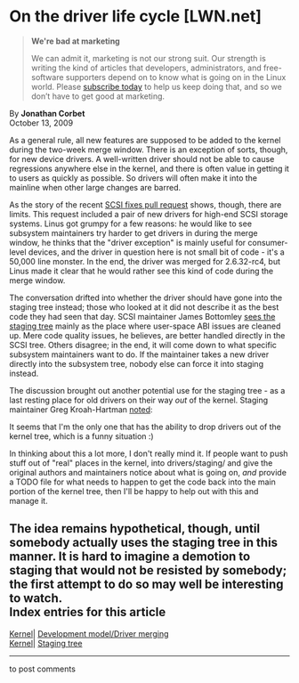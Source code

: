 # On the driver life cycle [LWN.net]

> **We're bad at marketing**
> 
> We can admit it, marketing is not our strong suit. Our strength is writing the kind of articles that developers, administrators, and free-software supporters depend on to know what is going on in the Linux world. Please [subscribe today](/Promo/nsn-bad/subscribe) to help us keep doing that, and so we don’t have to get good at marketing. 

By **Jonathan Corbet**  
October 13, 2009 

As a general rule, all new features are supposed to be added to the kernel during the two-week merge window. There is an exception of sorts, though, for new device drivers. A well-written driver should not be able to cause regressions anywhere else in the kernel, and there is often value in getting it to users as quickly as possible. So drivers will often make it into the mainline when other large changes are barred. 

As the story of the recent [SCSI fixes pull request](/Articles/356778/) shows, though, there are limits. This request included a pair of new drivers for high-end SCSI storage systems. Linus got grumpy for a few reasons: he would like to see subsystem maintainers try harder to get drivers in during the merge window, he thinks that the "driver exception" is mainly useful for consumer-level devices, and the driver in question here is not small bit of code - it's a 50,000 line monster. In the end, the driver was merged for 2.6.32-rc4, but Linus made it clear that he would rather see this kind of code during the merge window. 

The conversation drifted into whether the driver should have gone into the staging tree instead; those who looked at it did not describe it as the best code they had seen that day. SCSI maintainer James Bottomley [sees the staging tree](/Articles/356780/) mainly as the place where user-space ABI issues are cleaned up. Mere code quality issues, he believes, are better handled directly in the SCSI tree. Others disagree; in the end, it will come down to what specific subsystem maintainers want to do. If the maintainer takes a new driver directly into the subsystem tree, nobody else can force it into staging instead. 

The discussion brought out another potential use for the staging tree - as a last resting place for old drivers on their way _out_ of the kernel. Staging maintainer Greg Kroah-Hartman [noted](/Articles/356783/): 

It seems that I'm the only one that has the ability to drop drivers out of the kernel tree, which is a funny situation :) 

In thinking about this a lot more, I don't really mind it. If people want to push stuff out of "real" places in the kernel, into drivers/staging/ and give the original authors and maintainers notice about what is going on, _and_ provide a TODO file for what needs to happen to get the code back into the main portion of the kernel tree, then I'll be happy to help out with this and manage it. 

The idea remains hypothetical, though, until somebody actually uses the staging tree in this manner. It is hard to imagine a demotion to staging that would not be resisted by somebody; the first attempt to do so may well be interesting to watch.  
Index entries for this article  
---  
[Kernel](/Kernel/Index)| [Development model/Driver merging](/Kernel/Index#Development_model-Driver_merging)  
[Kernel](/Kernel/Index)| [Staging tree](/Kernel/Index#Staging_tree)  
  


* * *

to post comments 
